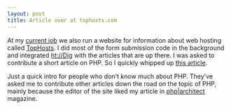 ```yaml
--- 
layout: post
title: Article over at tophosts.com
---
```

At my <a href="http://www.verticalscope.com">current job</a> we also run a website for information about web hosting called <a href="http://www.tophosts.com">TopHosts</a>.  I did most of the form submission code in the background and integrated <a href="http://htdig.org">ht://Dig</a> with the articles that are up there.  I was asked to contribute a short article on PHP.  So I quickly whipped up <a href="http://www.tophosts.com/articles/002974.html">this article</a>.

Just a quick intro for people who don't know much about PHP.  They've asked me to contribute other articles down the road on the topic of PHP, mainly because the editor of the site liked my article in <a href="http://www.phparch.com">php|architect</a> magazine.
